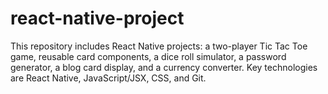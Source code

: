 # react-native-project
This repository includes React Native projects: a two-player Tic Tac Toe game, reusable card components, a dice roll simulator, a password generator, a blog card display, and a currency converter. Key technologies are React Native, JavaScript/JSX, CSS, and Git.
